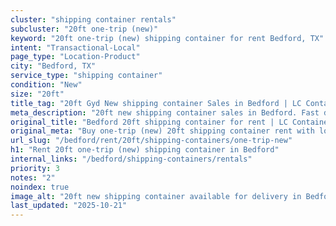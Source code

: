 ```yaml
---
cluster: "shipping container rentals"
subcluster: "20ft one-trip (new)"
keyword: "20ft one-trip (new) shipping container for rent Bedford, TX"
intent: "Transactional-Local"
page_type: "Location-Product"
city: "Bedford, TX"
service_type: "shipping container"
condition: "New"
size: "20ft"
title_tag: "20ft Gyd New shipping container Sales in Bedford | LC Container"
meta_description: "20ft new shipping container sales in Bedford. Fast delivery, competitive pricing. Serving shipping containers area. Quote ID: RMF. Call (214) 524-4168 for your free quote today."
original_title: "Bedford 20ft shipping container for rent | LC Container"
original_meta: "Buy one-trip (new) 20ft shipping container rent with local delivery in Bedford, TX. LC Container — local Since 2003. Request a fast quote today."
url_slug: "/bedford/rent/20ft/shipping-containers/one-trip-new"
h1: "Rent 20ft one-trip (new) shipping container in Bedford"
internal_links: "/bedford/shipping-containers/rentals"
priority: 3
notes: "2"
noindex: true
image_alt: "20ft new shipping container available for delivery in Bedford"
last_updated: "2025-10-21"
---
```


<!-- TODO: Add unique city/inventory copy, images, and internal links here. -->
